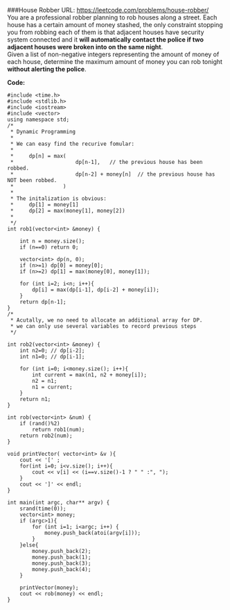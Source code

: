 ###House Robber
URL: https://leetcode.com/problems/house-robber/</br>
You are a professional robber planning to rob houses along a street. Each house has a certain amount of money stashed, the only constraint stopping you from robbing each of them is that adjacent houses have security system connected and it __will automatically contact the police if two adjacent houses were broken into on the same night__.</br>
Given a list of non-negative integers representing the amount of money of each house, determine the maximum amount of money you can rob tonight __without alerting the police__.

__Code:__

	#include <time.h>
	#include <stdlib.h>
	#include <iostream>
	#include <vector>
	using namespace std;    
	/*
	 * Dynamic Programming
	 *
	 * We can easy find the recurive fomular:
	 *
	 *     dp[n] = max( 
	 *                    dp[n-1],   // the previous house has been robbed. 
	 *                    dp[n-2] + money[n]  // the previous house has NOT been robbed.
	 *                )
	 *                  
	 * The initalization is obvious:
	 *     dp[1] = money[1]
	 *     dp[2] = max(money[1], money[2])
	 *
	 */
	int rob1(vector<int> &money) {

	    int n = money.size();
	    if (n==0) return 0;

	    vector<int> dp(n, 0);
	    if (n>=1) dp[0] = money[0];
	    if (n>=2) dp[1] = max(money[0], money[1]);

	    for (int i=2; i<n; i++){
	        dp[i] = max(dp[i-1], dp[i-2] + money[i]);
	    }
	    return dp[n-1];
	}
	/*
	 * Acutally, we no need to allocate an additional array for DP.
	 * we can only use several variables to record previous steps
	 */

	int rob2(vector<int> &money) {
	    int n2=0; // dp[i-2];
	    int n1=0; // dp[i-1];

	    for (int i=0; i<money.size(); i++){
	        int current = max(n1, n2 + money[i]);
	        n2 = n1;
	        n1 = current;
	    }
	    return n1;
	}

	int rob(vector<int> &num) {
	    if (rand()%2)
	        return rob1(num);
	    return rob2(num);
	}

	void printVector( vector<int> &v ){
	    cout << '[' ;
	    for(int i=0; i<v.size(); i++){
	        cout << v[i] << (i==v.size()-1 ? " " :", ");
	    }
	    cout << ']' << endl;
	}

	int main(int argc, char** argv) {
	    srand(time(0));
	    vector<int> money;
	    if (argc>1){
	        for (int i=1; i<argc; i++) {
	            money.push_back(atoi(argv[i]));
	        }
	    }else{
	        money.push_back(2);
	        money.push_back(1);
	        money.push_back(3);
	        money.push_back(4);
	    }

	    printVector(money);
	    cout << rob(money) << endl;
	}